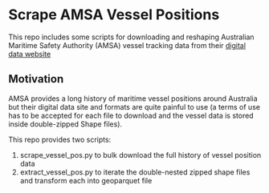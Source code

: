# Scrape AMSA Vessel Positions

This repo includes some scripts for downloading and reshaping Australian Maritime Safety Authority (AMSA) vessel tracking data from their [digital data website](https://www.operations.amsa.gov.au/Spatial/DataServices/DigitalData)

## Motivation

AMSA provides a long history of maritime vessel positions around Australia but their digital data site and formats are quite painful to use (a terms of use has to be accepted for each file to download and the vessel data is stored inside double-zipped Shape files).

This repo provides two scripts:

1. scrape_vessel_pos.py to bulk download the full history of vessel position data
2. extract_vessel_pos.py to iterate the double-nested zipped shape files and transform each into geoparquet file
